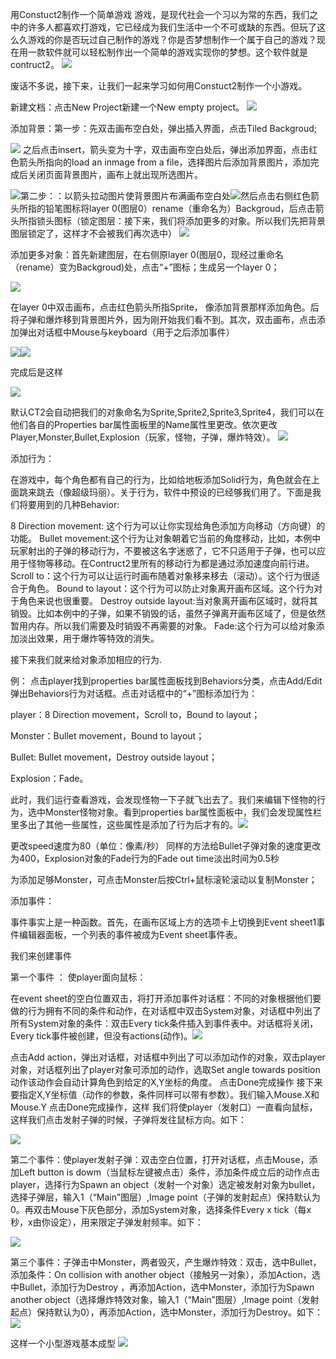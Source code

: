 用Constuct2制作一个简单游戏
游戏，是现代社会一个习以为常的东西，我们之中的许多人都喜欢打游戏，它已经成为我们生活中一个不可或缺的东西。但玩了这么久游戏的你是否玩过自己制作的游戏？你是否梦想制作一个属于自己的游戏？现在用一款软件就可以轻松制作出一个简单的游戏实现你的梦想。这个软件就是contruct2。
![](https://i02picsos.sogoucdn.com/91201d9c6480529c)

废话不多说，接下来，让我们一起来学习如何用Constuct2制作一个小游戏。


新建文档：点击New Project新建一个New empty project。 
![](images/1.png)

添加背景：第一步：先双击画布空白处，弹出插入界面，点击Tiled Backgroud;


![](images/2.png)
之后点击insert，箭头变为十字，双击画布空白处后，弹出添加界面，点击红色箭头所指向的load an inmage from a file，选择图片后添加背景图片，添加完成后关闭页面背景图片，画布上就出现所选图片。


![](images/3.png)第二步：：以箭头拉动图片使背景图片布满画布空白处![](images/4.png)然后点击右侧红色箭头所指的铅笔图标将layer 0(图层0）rename（重命名为）Backgroud，后点击箭头所指锁头图标（锁定图层：接下来，我们将添加更多的对象。所以我们先把背景图层锁定了，这样才不会被我们再次选中）
![](images/7.png)



添加更多对象：首先新建图层，在右侧原layer 0(图层0，现经过重命名（rename）变为Backgroud)处，点击“+”图标；生成另一个layer 0； 

![](images/8.png)

 在layer 0中双击画布，点击红色箭头所指Sprite， 像添加背景那样添加角色。后将子弹和爆炸移到背景图片外，因为刚开始我们看不到。其次，双击画布，点击添加弹出对话框中Mouse与keyboard（用于之后添加事件）

![](images/9.png)![](images/18.png)

完成后是这样


![](images/16.png) 

默认CT2会自动把我们的对象命名为Sprite,Sprite2,Sprite3,Sprite4，我们可以在他们各自的Properties bar属性面板里的Name属性里更改。依次更改Player,Monster,Bullet,Explosion（玩家，怪物，子弹，爆炸特效）。
![](images/11.png)



添加行为：

在游戏中，每个角色都有自己的行为，比如给地板添加Solid行为，角色就会在上面跳来跳去（像超级玛丽）。关于行为，软件中预设的已经够我们用了。下面是我们将要用到的几种Behavior:

8 Direction movement: 这个行为可以让你实现给角色添加方向移动（方向键）的功能。 
Bullet movement:这个行为让对象朝着它当前的角度移动，比如，本例中玩家射出的子弹的移动行为，不要被这名字迷惑了，它不只适用于子弹，也可以应用于怪物等移动。在Contruct2里所有的移动行为都是通过添加速度向前行进。 
Scroll to：这个行为可以让运行时画布随着对象移来移去（滚动）。这个行为很适合于角色。 
Bound to layout：这个行为可以防止对象离开画布区域。这个行为对于角色来说也很重要。 
Destroy outside layout:当对象离开画布区域时，就将其销毁。比如本例中的子弹，如果不销毁的话，虽然子弹离开画布区域了，但是依然暂用内存。所以我们需要及时销毁不再需要的对象。 
Fade:这个行为可以给对象添加淡出效果，用于爆炸等特效的消失。

接下来我们就来给对象添加相应的行为.

例：
点击player找到properties bar属性面板找到Behaviors分类，点击Add/Edit弹出Behaviors行为对话框。点击对话框中的“+”图标添加行为：

player：8 Direction movement，Scroll to，Bound to layout；

Monster：Bullet movement，Bound to layout；

Bullet: Bullet movement，Destroy outside layout；

Explosion：Fade。

此时，我们运行查看游戏，会发现怪物一下子就飞出去了。我们来编辑下怪物的行为，选中Monster怪物对象。看到properties bar属性面板中，我们会发现属性栏里多出了其他一些属性，这些属性是添加了行为后才有的。![](images/14.png)

 更改speed速度为80（单位：像素/秒） 
同样的方法给Bullet子弹对象的速度更改为400，Explosion对象的Fade行为的Fade out time淡出时间为0.5秒

为添加足够Monster，可点击Monster后按Ctrl+鼠标滚轮滚动以复制Monster；

添加事件：

事件事实上是一种函数。首先，在画布区域上方的选项卡上切换到Event sheet1事件编辑器面板，一个列表的事件被成为Event sheet事件表。

我们来创建事件

第一个事件 ：
使player面向鼠标：

在event sheet的空白位置双击，将打开添加事件对话框：不同的对象根据他们要做的行为拥有不同的条件和动作，在对话框中双击System对象，对话框中列出了所有System对象的条件：双击Every tick条件插入到事件表中。对话框将关闭，Every tick事件被创建，但没有actions(动作)。![](images/17.png)

点击Add action，弹出对话框，对话框中列出了可以添加动作的对象，双击player对象，对话框列出了player对象可添加的动作，选取Set angle towards position动作该动作会自动计算角色到给定的X,Y坐标的角度。 点击Done完成操作
接下来要指定X,Y坐标值（动作的参数，条件同样可以带有参数）。我们输入Mouse.X和Mouse.Y 点击Done完成操作，这样
我们将使player（发射口）一直看向鼠标，这样我们点击发射子弹的时候，子弹将发往鼠标方向。如下：

![](images/15.png)

第二个事件：使player发射子弹：双击空白位置，打开对话框，点击Mouse，添加Left button is dowm（当鼠标左键被点击）条件，添加条件成立后的动作点击player，选择行为Spawn an object（发射一个对象）选定被发射对象为bullet，选择子弹层，输入1（“Main”图层）,Image point（子弹的发射起点）保持默认为0。再双击Mouse下灰色部分，添加System对象，选择条件Every x tick（每x秒，x由你设定），用来限定子弹发射频率。如下：

![](images/19.png)

第三个事件：子弹击中Monster，两者毁灭，产生爆炸特效：双击，选中Bullet，添加条件：On collision with another object（接触另一对象），添加Action，选中Bullet，添加行为Destroy ，再添加Action，选中Monster，添加行为Spawn another object（选择爆炸特效对象，输入1（“Main”图层）,Image point（发射起点）保持默认为0），再添加Action，选中Monster，添加行为Destroy。如下：![](images/20.png) 

这样一个小型游戏基本成型
 ![](images/K.gif)
